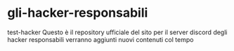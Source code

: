 # gli-hacker-responsabili
test-hacker
Questo è il repository ufficiale del sito per il server discord degli hacker responsabili
verranno aggiunti nuovi contenuti col tempo
